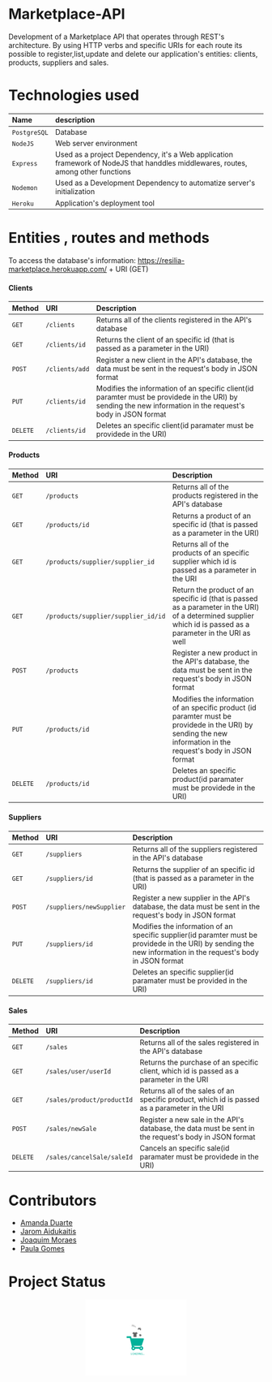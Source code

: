 # Marketplace-API

Development of a Marketplace API that operates through REST's architecture. By using HTTP verbs and specific URIs for each route its possible to register,list,update and delete our application's entities: clients, products, suppliers and sales.

# Technologies used

| Name      | description                       |
|:--------------|:----------------------------------|
| `PostgreSQL` | Database |
| `NodeJS`    | Web server environment |
| `Express` | Used as a project Dependency, it's a Web application framework of NodeJS that handdles middlewares, routes, among other functions|
| `Nodemon`| Used as a Development Dependency to automatize server's initialization |
| `Heroku`| Application's deployment tool|

# Entities , routes and methods
 
To access the database's information:
    https://resilia-marketplace.herokuapp.com/ + URI (GET)

####                     Clients

| Method | URI | Description|
|:-----------|:----------------|:-----------|
| `GET` | `/clients`| Returns all of the clients registered in the API's database |
| `GET` | `/clients/id`| Returns the client of an specific id (that is passed as a parameter in the URI)|
| `POST` | `/clients/add` | Register a new client in the API's database, the data must be sent in the request's body in JSON format|
| `PUT` |`/clients/id` | Modifies the information of an specific client(id paramter must be providede in the URI) by sending the new information in the request's body in JSON format|
| `DELETE` | `/clients/id` |Deletes an specific client(id paramater must be providede in the URI)|

####                     Products

| Method | URI | Description|
|:-----------|:----------------|:-----------|
| `GET` | `/products`| Returns all of the products registered in the API's database |
| `GET` | `/products/id`| Returns a product of an specific id (that is passed as a parameter in the URI)|
| `GET` | `/products/supplier/supplier_id`| Returns all of the products of an specific supplier which id is passed as a parameter in the URI |
| `GET` | `/products/supplier/supplier_id/id`| Return the product of an specific id (that is passed as a parameter in the URI) of a determined supplier which id is passed as a parameter in the URI as well|
| `POST` | `/products` | Register a new product in the API's database, the data must be sent in the request's body in JSON format|
| `PUT` |`/products/id` | Modifies the information of an specific product (id paramter must be providede in the URI) by sending the new information in the request's body in JSON format|
| `DELETE` | `/products/id` |Deletes an specific product(id paramater must be providede in the URI)|

####                    Suppliers

| Method | URI | Description|
|:-----------|:----------------|:-----------|
| `GET` | `/suppliers`| Returns all of the suppliers registered in the API's database |
| `GET` | `/suppliers/id`| Returns the supplier of an specific id (that is passed as a parameter in the URI)|
| `POST` | `/suppliers/newSupplier` | Register a new supplier in the API's database, the data must be sent in the request's body in JSON format|
| `PUT` |`/suppliers/id` | Modifies the information of an specific supplier(id paramter must be providede in the URI) by sending the new information in the request's body in JSON format|
| `DELETE` | `/suppliers/id` |Deletes an specific supplier(id paramater must be provided in the URI)|


####                    Sales

| Method | URI | Description|
|:-----------|:----------------|:-----------|
| `GET` | `/sales`| Returns all of the sales registered in the API's database |
| `GET` | `/sales/user/userId`| Returns the purchase of an specific client, which id is passed as a parameter in the URI|
| `GET` | `/sales/product/productId` | Returns all of the sales of an specific product, which id is passed as a parameter in the URI|
| `POST` |`/sales/newSale` | Register a new sale in the API's database, the data must be sent in the request's body in JSON format|
| `DELETE` | `/sales/cancelSale/saleId`| Cancels an specific sale(id paramater must be providede in the URI)|

# Contributors

 - [Amanda Duarte](https://github.com/AmandaDuart)
 - [Jarom Aidukaitis](https://github.com/jaromaidukaitis)
 - [Joaquim Moraes](https://github.com/Joaquim09Castro)
 - [Paula Gomes](https://github.com/paula-gomes)

# Project Status

 <p style="text-align:center;"><img src="src/img/loading.gif" width = "200"></p>




